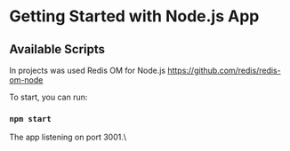 # Getting Started with Node.js App

## Available Scripts

In projects was used Redis OM for Node.js https://github.com/redis/redis-om-node 

To start, you can run:

### `npm start`

The app listening on port 3001.\
